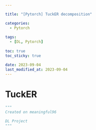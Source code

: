 ```yaml
---

title: "[Pytorch] TuckER decomposition"

categories: 
  - Pytorch
  
tags:
  - [DL, Pytorch]
  
toc: true
toc_sticky: true

date: 2023-09-04
last_modified_at: 2023-09-04
---
```


# TuckER
```python
"""
Created on meaningful96

DL Project
"""
